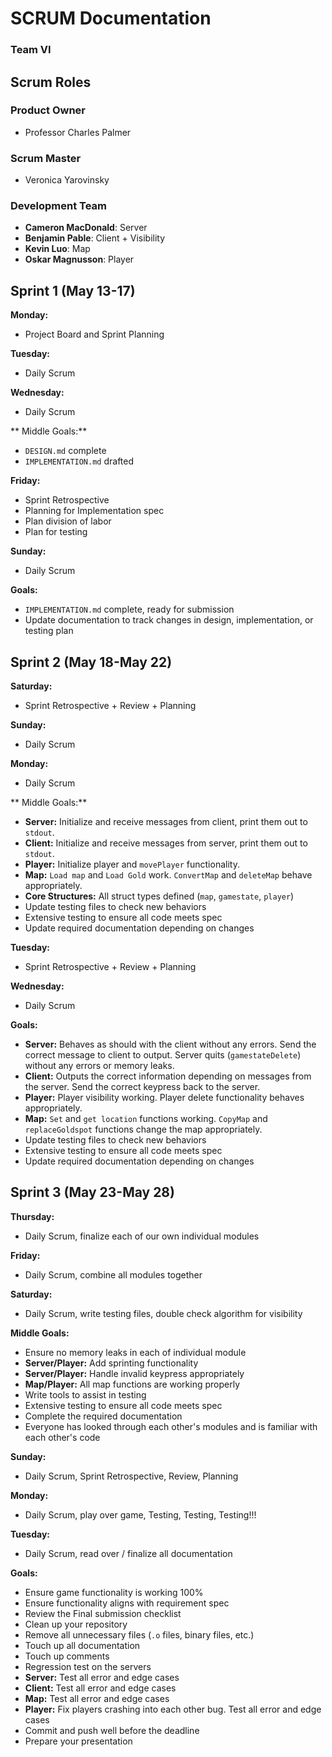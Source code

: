 # SCRUM Documentation

### Team VI 

## Scrum Roles
### Product Owner
- Professor Charles Palmer

### Scrum Master
- Veronica Yarovinsky

### Development Team
- **Cameron MacDonald**: Server
- **Benjamin Pable**: Client + Visibility
- **Kevin Luo**: Map
- **Oskar Magnusson**: Player

## Sprint 1 (May 13-17)
**Monday:**
- Project Board and Sprint Planning

**Tuesday:**
- Daily Scrum

**Wednesday:**
- Daily Scrum

** Middle Goals:**

- `DESIGN.md` complete
- `IMPLEMENTATION.md` drafted

**Friday:**
- Sprint Retrospective
- Planning for Implementation spec
- Plan division of labor
- Plan for testing

**Sunday:**
- Daily Scrum

**Goals:**
- `IMPLEMENTATION.md` complete, ready for submission
- Update documentation to track changes in design, implementation, or testing plan

## Sprint 2 (May 18-May 22)
**Saturday:**
- Sprint Retrospective + Review + Planning

**Sunday:**
- Daily Scrum

**Monday:**
- Daily Scrum

** Middle Goals:**

- **Server:** Initialize and receive messages from client, print them out to `stdout`.
- **Client:** Initialize and receive messages from server, print them out to `stdout`.
- **Player:** Initialize player and `movePlayer` functionality.
- **Map:** `Load map` and `Load Gold` work. `ConvertMap` and `deleteMap` behave appropriately.
- **Core Structures:** All struct types defined (`map`, `gamestate`, `player`)
- Update testing files to check new behaviors
- Extensive testing to ensure all code meets spec
- Update required documentation depending on changes

**Tuesday:**
- Sprint Retrospective + Review + Planning

**Wednesday:**
- Daily Scrum

**Goals:**
- **Server:** Behaves as should with the client without any errors. Send the correct message to client to output. Server quits (`gamestateDelete`) without any errors or memory leaks.
- **Client:** Outputs the correct information depending on messages from the server. Send the correct keypress back to the server.
- **Player:** Player visibility working. Player delete functionality behaves appropriately.
- **Map:** `Set` and `get location` functions working. `CopyMap` and `replaceGoldspot` functions change the map appropriately.
- Update testing files to check new behaviors
- Extensive testing to ensure all code meets spec
- Update required documentation depending on changes

## Sprint 3 (May 23-May 28)
**Thursday:**
- Daily Scrum, finalize each of our own individual modules

**Friday:**
- Daily Scrum, combine all modules together 

**Saturday:**
- Daily Scrum, write testing files, double check algorithm for visibility 

**Middle Goals:**

- Ensure no memory leaks in each of individual module
- **Server/Player:** Add sprinting functionality
- **Server/Player:** Handle invalid keypress appropriately
- **Map/Player:** All map functions are working properly
- Write tools to assist in testing
- Extensive testing to ensure all code meets spec
- Complete the required documentation
- Everyone has looked through each other's modules and is familiar with each other's code

**Sunday:**
- Daily Scrum, Sprint Retrospective, Review, Planning

**Monday:**
- Daily Scrum, play over game, Testing, Testing, Testing!!!

**Tuesday:**
- Daily Scrum, read over / finalize all documentation

**Goals:**
- Ensure game functionality is working 100%
- Ensure functionality aligns with requirement spec
- Review the Final submission checklist
- Clean up your repository
- Remove all unnecessary files (`.o` files, binary files, etc.)
- Touch up all documentation
- Touch up comments
- Regression test on the servers
- **Server:** Test all error and edge cases
- **Client:** Test all error and edge cases
- **Map:** Test all error and edge cases
- **Player:** Fix players crashing into each other bug. Test all error and edge cases
- Commit and push well before the deadline
- Prepare your presentation
